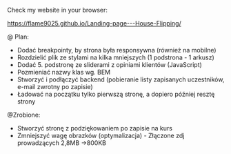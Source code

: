 Check my website in your browser:

https://flame9025.github.io/Landing-page---House-Flipping/

@ Plan:

- Dodać breakpointy, by strona była responsywna (również na mobilne)
- Rozdzielić plik ze stylami na kilka mniejszych (1 podstrona - 1 arkusz)
- Dodać 5. podstronę ze sliderami z opiniami klientów (JavaScript)
- Pozmieniać nazwy klas wg. BEM
- Stworzyć i podłączyć backend (pobieranie listy zapisanych uczestników, e-mail zwrotny po zapisie)
- Ładować na początku tylko pierwszą stronę, a dopiero później resztę strony


@Zrobione:

- Stworzyć stronę z podziękowaniem po zapisie na kurs
- Zmniejszyć wagę obrazków (optymalizacja) - Złączone zdj prowadzących 2,8MB ->800KB
